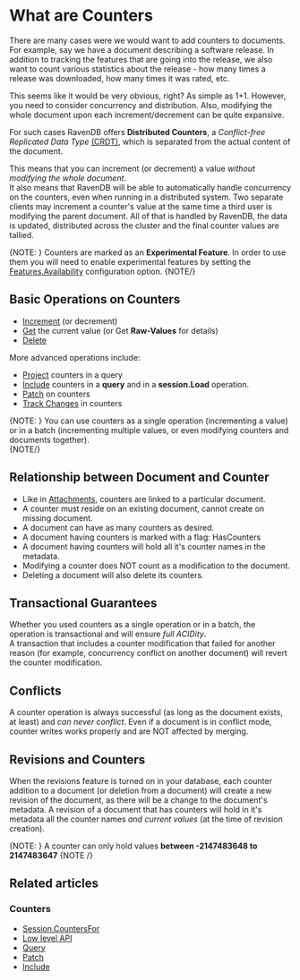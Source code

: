 # What are Counters

There are many cases were we would want to add counters to documents.  
For example, say we have a document describing a software release. In addition to tracking the features that are going into the release, 
we also want to count various statistics about the release - how many times a release was downloaded, how many times it was rated, etc.

This seems like it would be very obvious, right? As simple as 1+1. 
However, you need to consider concurrency and distribution. Also, modifying the whole document upon each increment/decrement can be quite expansive.

For such cases RavenDB offers **Distributed Counters**, a *Conflict-free Replicated Data Type* [(CRDT)](https://en.wikipedia.org/wiki/Conflict-free_replicated_data_type), 
which is separated from the actual content of the document.

This means that you can increment (or decrement) a value *without modifying the whole document*.  
It also means that RavenDB will be able to automatically handle concurrency on the counters, even when running in a distributed system.
Two separate clients may increment a counter's value at the same time a third user is modifying the parent document.
All of that is handled by RavenDB, the data is updated, distributed across the cluster and the final counter values are tallied.

{NOTE: }
Counters are marked as an **Experimental Feature**. In order to use them you will need to enable experimental features by setting the [Features.Availability]() configuration option.
{NOTE/}

## Basic Operations on Counters

- [Increment]() (or decrement)  
- [Get]() the current value (or Get **Raw-Values** for details)  
- [Delete]()  

More advanced operations include:  

- [Project]() counters in a query   
- [Include]() counters in a **query** and in a **session.Load** operation.
- [Patch]() on counters
- [Track Changes]() in counters

{NOTE: }
You can use counters as a single operation (incrementing a value) or in a batch (incrementing multiple values, or even modifying counters and documents together).  
{NOTE/}

## Relationship between Document and Counter

- Like in [Attachments](../../../client-api/session/attachments/what-are-attachments), counters are linked to a particular document. 
- A counter must reside on an existing document, cannot create on missing document.
- A document can have as many counters as desired.
- A document having counters is marked with a flag: HasCounters 
- A document having counters will hold all it's counter names in the metadata. 
- Modifying a counter does NOT count as a modification to the document.
- Deleting a document will also delete its counters.

## Transactional Guarantees

Whether you used counters as a single operation or in a batch, the operation is transactional and will ensure *full ACIDity*.  
A transaction that includes a counter modification that failed for another reason (for example, concurrency conflict on another document) will revert the counter modification.

## Conflicts

A counter operation is always successful (as long as the document exists, at least) and *can never conflict*.
Even if a document is in conflict mode, counter writes works properly and are NOT affected by merging.

## Revisions and Counters

When the revisions feature is turned on in your database, each counter addition to a document (or deletion from a document) will create a new revision of the document, 
as there will be a change to the document's metadata. 
A revision of a document that has counters will hold in it's metadata all the counter names *and current values* (at the time of revision creation).

{NOTE: }
A counter can only hold values **between \-2147483648 to 2147483647**
{NOTE /}

## Related articles

### Counters

- [Session.CountersFor](../../../client-api/session/counters/counters-for)
- [Low level API](../../../client-api/session/counters/low-level)
- [Query](../../../client-api/session/counters/query)
- [Patch](../../../client-api/session/counters/patch)
- [Include](../../../client-api/session/counters/include)
